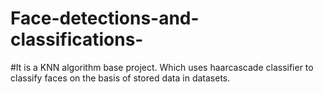 # Face-detections-and-classifications-
#It is a KNN algorithm base project. Which uses haarcascade classifier to classify faces on the basis of stored data in datasets.
